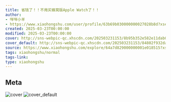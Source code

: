 ```yaml
---
title: 省钱了！！不用买蜂窝版Apple Watch了！！
author:
- 咩咩小羊
- https://www.xiaohongshu.com/user/profile/63b69b030000000027028b8d?xsec_token=undefined
created: 2025-03-23T00:00:00
modified: 2025-03-23T00:00:00
cover: http://sns-webpic-qc.xhscdn.com/202503231153/8b95b352e582e11dab0717631fff0bb7/spectrum/1000g0k02oubm7vqk60005otmjc1pt2sddovedp0!nc_n_webp_prv_1
cover_default: http://sns-webpic-qc.xhscdn.com/202503231153/84802f932da5529ea794299b97eafe05/spectrum/1000g0k02oubm7vqk60005otmjc1pt2sddovedp0!nc_n_webp_mw_1
source: https://www.xiaohongshu.com/explore/64a7d829000000001e018515?xsec_token=ABNnDTqMk651xpU_1xVz7HB-Z8ziqNY8xv_QPghed0He4=
tags: xiaohongshu/normal
tags-link:
type: xiaohongshu
---
```


## Meta

![cover](http://sns-webpic-qc.xhscdn.com/202503231153/8b95b352e582e11dab0717631fff0bb7/spectrum/1000g0k02oubm7vqk60005otmjc1pt2sddovedp0!nc_n_webp_prv_1)
![cover_default](http://sns-webpic-qc.xhscdn.com/202503231153/84802f932da5529ea794299b97eafe05/spectrum/1000g0k02oubm7vqk60005otmjc1pt2sddovedp0!nc_n_webp_mw_1)
